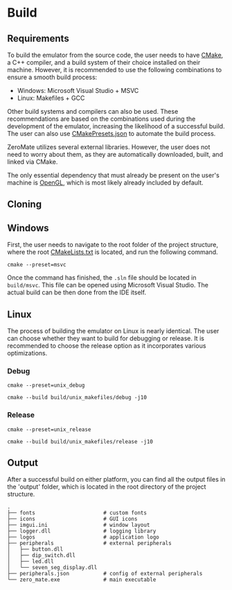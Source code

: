 # Build

## Requirements

To build the emulator from the source code, the user needs to have [CMake](https://cmake.org/), a C++ compiler, and a build system of their choice installed on their machine. However, it is recommended to use the following combinations to ensure a smooth build process:

- Windows: Microsoft Visual Studio + MSVC
- Linux: Makefiles + GCC

Other build systems and compilers can also be used. These recommendations are based on the combinations used during the development of the emulator, increasing the likelihood of a successful build. The user can also use [CMakePresets.json](../CMakePresets.json) to automate the build process.

ZeroMate utilizes several external libraries. However, the user does not need to worry about them, as they are automatically downloaded, built, and linked via CMake.

The only essential dependency that must already be present on the user's machine is [OpenGL](https://www.opengl.org/), which is most likely already included by default.

## Cloning

## Windows

First, the user needs to navigate to the root folder of the project structure, where the root [CMakeLists.txt](../CMakeLists.txt) is located, and run the following command.

```
cmake --preset=msvc
```

Once the command has finished, the `.sln` file should be located in `build/msvc`. This file can be opened using Microsoft Visual Studio. The actual build can be then done from the IDE itself.

## Linux

The process of building the emulator on Linux is nearly identical. The user can choose whether they want to build for debugging or release. It is recommended to choose the release option as it incorporates various optimizations.

### Debug

```
cmake --preset=unix_debug
```

```
cmake --build build/unix_makefiles/debug -j10
```
### Release

```
cmake --preset=unix_release
```

```
cmake --build build/unix_makefiles/release -j10
```

## Output

After a successful build on either platform, you can find all the output files in the 'output' folder, which is located in the root directory of the project structure.

```
.
├── fonts                      # custom fonts
├── icons                      # GUI icons
├── imgui.ini                  # window layout
├── logger.dll                 # logging library
├── logos                      # application logo
├── peripherals                # external peripherals
│   ├── button.dll
│   ├── dip_switch.dll
│   ├── led.dll
│   └── seven_seg_display.dll
├── peripherals.json           # config of external peripherals
└── zero_mate.exe              # main executable
```